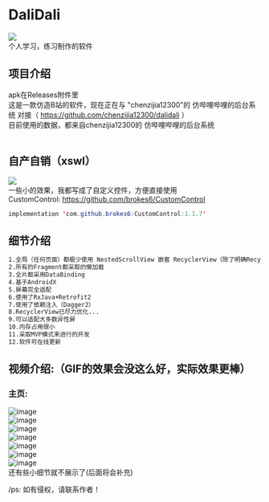 # DaliDali<br>
[![](https://img.shields.io/badge/个人博客-Android笔记-green.svg)](https://brokes6.github.io)<br>
个人学习，练习制作的软件
## 项目介绍<br>
apk在Releases附件里<br>
这是一款仿造B站的软件，现在正在与 "chenzijia12300"的 仿哔哩哔哩的后台系统 对接（ https://github.com/chenzijia12300/dalidali ） <br>
目前使用的数据，都来自chenzijia12300的 仿哔哩哔哩的后台系统 <br>
<br>
## 自产自销（xswl）<br>
[![](https://jitpack.io/v/brokes6/CustomControl.svg)](https://jitpack.io/#brokes6/CustomControl)<br>
一些小的效果，我都写成了自定义控件，方便直接使用<br>
CustomControl: https://github.com/brokes6/CustomControl<br>
```Java
implementation 'com.github.brokes6:CustomControl:1.1.7'
```
## 细节介绍<br>
```HTML
1.全局（任何页面）都极少使用 NestedScrollView 嵌套 RecyclerView（除了明确RecyclerView子类个数较少）
2.所有的Fragment都采取的懒加载
3.全片都采用DataBinding
4.基于AndroidX
5.屏幕完全适配
6.使用了RxJava+Retrofit2
7.使用了依赖注入（Dagger2）
8.RecyclerView已尽力优化...
9.可以适配大多数异性屏
10.内存占用很小
11.采取MVP模式来进行的开发
12.软件可在线更新
```

## 视频介绍:（GIF的效果会没这么好，实际效果更棒）<br>
### 主页:<br>
![image](https://github.com/brokes6/DaliDali/blob/master/app/src/showresources/login.gif)<br>
![image](https://github.com/brokes6/DaliDali/blob/master/app/src/showresources/home.gif)<br>
![image](https://github.com/brokes6/DaliDali/blob/master/app/src/showresources/home_1.gif)<br>
![image](https://github.com/brokes6/DaliDali/blob/master/app/src/showresources/home_2.gif)<br>
![image](https://github.com/brokes6/DaliDali/blob/master/app/src/showresources/home_3.gif)<br>
![image](https://github.com/brokes6/DaliDali/blob/master/app/src/showresources/dongtai.gif)<br>
![image](https://github.com/brokes6/DaliDali/blob/master/app/src/showresources/video_horizontal.gif)<br>
还有些小细节就不展示了(后面将会补充)<br>

/ps: 如有侵权，请联系作者！
